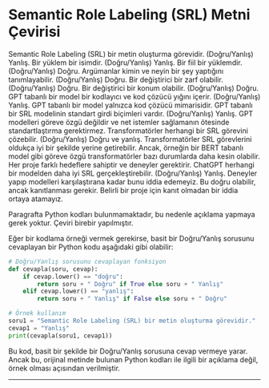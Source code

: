 # Semantic Role Labeling (SRL) Metni Çevirisi

Semantic Role Labeling (SRL) bir metin oluşturma görevidir. (Doğru/Yanlış) Yanlış. Bir yüklem bir isimdir. (Doğru/Yanlış) Yanlış. Bir fiil bir yüklemdir. (Doğru/Yanlış) Doğru. Argümanlar kimin ve neyin bir şey yaptığını tanımlayabilir. (Doğru/Yanlış) Doğru. Bir değiştirici bir zarf olabilir. (Doğru/Yanlış) Doğru. Bir değiştirici bir konum olabilir. (Doğru/Yanlış) Doğru. GPT tabanlı bir model bir kodlayıcı ve kod çözücü yığını içerir. (Doğru/Yanlış) Yanlış. GPT tabanlı bir model yalnızca kod çözücü mimarisidir. GPT tabanlı bir SRL modelinin standart girdi biçimleri vardır. (Doğru/Yanlış) Yanlış. GPT modelleri göreve özgü değildir ve net istemler sağlamanın ötesinde standartlaştırma gerektirmez. Transformatörler herhangi bir SRL görevini çözebilir. (Doğru/Yanlış) Doğru ve yanlış. Transformatörler SRL görevlerini oldukça iyi bir şekilde yerine getirebilir. Ancak, örneğin bir BERT tabanlı model gibi göreve özgü transformatörler bazı durumlarda daha kesin olabilir. Her proje farklı hedeflere sahiptir ve deneyler gerektirir. ChatGPT herhangi bir modelden daha iyi SRL gerçekleştirebilir. (Doğru/Yanlış) Yanlış. Deneyler yapıp modelleri karşılaştırana kadar bunu iddia edemeyiz. Bu doğru olabilir, ancak kanıtlanması gerekir. Belirli bir proje için kanıt olmadan bir iddia ortaya atamayız.

Paragrafta Python kodları bulunmamaktadır, bu nedenle açıklama yapmaya gerek yoktur. Çeviri birebir yapılmıştır. 

Eğer bir kodlama örneği vermek gerekirse, basit bir Doğru/Yanlış sorusunu cevaplayan bir Python kodu aşağıdaki gibi olabilir:

```python
# Doğru/Yanlış sorusunu cevaplayan fonksiyon
def cevapla(soru, cevap):
    if cevap.lower() == "doğru":
        return soru + " Doğru" if True else soru + " Yanlış"
    elif cevap.lower() == "yanlış":
        return soru + " Yanlış" if False else soru + " Doğru"

# Örnek kullanım
soru1 = "Semantic Role Labeling (SRL) bir metin oluşturma görevidir."
cevap1 = "Yanlış"
print(cevapla(soru1, cevap1))
```

Bu kod, basit bir şekilde bir Doğru/Yanlış sorusuna cevap vermeye yarar. Ancak bu, orijinal metinde bulunan Python kodları ile ilgili bir açıklama değil, örnek olması açısından verilmiştir.

---

